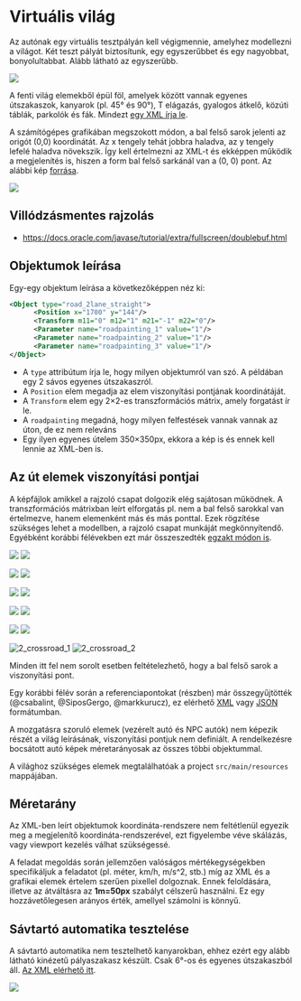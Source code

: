 # Virtuális világ

Az autónak egy virtuális tesztpályán kell végigmennie, amelyhez modellezni a világot. Két teszt pályát biztosítunk, egy egyszerűbbet és egy nagyobbat, bonyolultabbat. Alább látható az egyszerűbb.

![](images/test_world.png)

A fenti világ elemekből épül föl, amelyek között vannak egyenes útszakaszok, kanyarok (pl. 45° és 90°), T elágazás, gyalogos átkelő, közúti táblák, parkolók és fák. Mindezt [egy XML írja le](resources/test_world.xml).

A számítógépes grafikában megszokott módon, a bal felső sarok jelenti az origót (0,0) koordinátát. Az x tengely tehát jobbra haladva, az y tengely lefelé haladva növekszik. Így kell értelmezni az XML-t és ekképpen működik a megjelenítés is, hiszen a form bal felső sarkánál van a (0, 0) pont. Az alábbi kép [forrása](http://www.e-cartouche.ch/content_reg/cartouche/graphics/en/html/Screen_learningObject3.html).

![](http://www.e-cartouche.ch/content_reg/cartouche/graphics/en/image/coordinates.jpg)

## Villódzásmentes rajzolás

- https://docs.oracle.com/javase/tutorial/extra/fullscreen/doublebuf.html

## Objektumok leírása

Egy-egy objektum leírása a következőképpen néz ki:

``` xml
<Object type="road_2lane_straight">
      <Position x="1700" y="144"/>
      <Transform m11="0" m12="1" m21="-1" m22="0"/>
      <Parameter name="roadpainting_1" value="1"/>
      <Parameter name="roadpainting_2" value="1"/>
      <Parameter name="roadpainting_3" value="1"/>
</Object>
```

* A `type` attribútum írja le, hogy milyen objektumról van szó. A példában egy 2 sávos egyenes útszakaszról.
* A `Position` elem megadja az elem viszonyítási pontjának koordinátáját.
* A `Transform` elem egy 2×2-es transzformációs mátrix, amely forgatást ír le.
* A `roadpainting` megadná, hogy milyen felfestések vannak vannak az úton, de ez nem releváns
* Egy ilyen egyenes útelem 350×350px, ekkora a kép is és ennek kell lennie az XML-ben is.

## Az út elemek viszonyítási pontjai

A képfájlok amikkel a rajzoló csapat dolgozik elég sajátosan működnek. A transzformációs mátrixban leírt elforgatás pl. nem a bal felső sarokkal van értelmezve, hanem elemenként más és más ponttal. Ezek rögzítése szükséges lehet a modellben, a rajzoló csapat munkáját megkönnyítendő. Egyébként korábbi félévekben ezt már összeszedték [egzakt módon is](resources/reference_points.xml).

![](images/90right.png) ![](images/90left.png)

![](images/45right.png) ![](images/45left.png)

![](images/6right.png) ![](images/6left.png)

![](images/tjunctionright.png)
![](images/tjunctionleft.png)

![](images/straight.png)
![](images/rotary.png)

![2_crossroad_1](images/2_crossroad_1.png)
![2_crossroad_2](images/2_crossroad_2.png)

Minden itt fel nem sorolt esetben feltételezhető, hogy a bal felső sarok a viszonyítási pont.

Egy korábbi félév során a referenciapontokat (részben) már összegyűjtötték (@csabalint, @SiposGergo, @markkurucz), ez elérhető [XML](references/reference_points.xml) vagy [JSON](references/reference_points.json) formátumban.

A mozgatásra szoruló elemek (vezérelt autó és NPC autók) nem képezik részét a világ leírásának, viszonyítási pontjuk nem definiált. A rendelkezésre bocsátott autó képek méretarányosak az összes többi objektummal.

A világhoz szükséges elemek megtalálhatóak a project  `src/main/resources` mappájában.

## Méretarány

Az XML-ben leírt objektumok koordináta-rendszere nem feltétlenül egyezik meg a megjelenítő koordináta-rendszerével, ezt figyelembe véve skálázás, vagy viewport kezelés válhat szükségessé.

A feladat megoldás során jellemzően valóságos mértékegységekben specifikáljuk a feladatot (pl. méter, km/h, m/s^2, stb.) míg az XML és a grafikai elemek értelem szerűen pixellel dolgoznak. Ennek feloldására, illetve az átváltásra az **1m=50px** szabályt célszerű használni. Ez egy hozzávetőlegesen arányos érték, amellyel számolni is könnyű.

## Sávtartó automatika tesztelése

A sávtartó automatika nem tesztelhető kanyarokban, ehhez ezért egy alább látható kinézetű pályaszakasz készült. Csak 6°-os és egyenes útszakaszból áll. [Az XML elérhető itt](resources/lane_keeping_test_world.xml).

![](images/lka_track.png)
